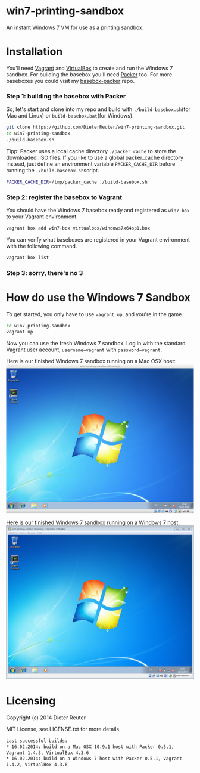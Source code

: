 # win7-printing-sandbox

An instant Windows 7 VM for use as a printing sandbox.


# Installation

You'll need [Vagrant](http://vagrantup.com) and [VirtualBox](http://virtualbox.org) to create and run the Windows 7 sandbox. For building the basebox you'll need [Packer](http://packer.io) too.  For more baseboxes you could visit my [basebox-packer](https://github.com/DieterReuter/basebox-packer) repo.


### Step 1: building the basebox with Packer

So, let's start and clone into my repo and build with `./build-basebox.sh`(for Mac and Linux) or `build-basebox.bat`(for Windows).

```bash
git clone https://github.com/DieterReuter/win7-printing-sandbox.git
cd win7-printing-sandbox
./build-basebox.sh
```

Tipp:
Packer uses a local cache directory `./packer_cache` to store the downloaded .ISO files. If you like to use a global packer_cache directory instead, just define an environment variable `PACKER_CACHE_DIR` before running the `./build-basebox.sh`script.
```bash
PACKER_CACHE_DIR=/tmp/packer_cache ./build-basebox.sh
```

### Step 2: register the basebox to Vagrant

You should have the Windows 7 basebox ready and registered as `win7-box` to your Vagrant environment.
```bash
vagrant box add win7-box virtualbox/windows7x64sp1.box
```

You can verify what baseboxes are registered in your Vagrant environment with the following command.
```bash
vagrant box list
```

### Step 3: sorry, there's no 3


# How do use the Windows 7 Sandbox

To get started, you only have to use `vagrant up`, and you're in the game.
```bash
cd win7-printing-sandbox
vagrant up
```

Now you can use the fresh Windows 7 sandbox. Log in with the standard Vagrant user account, `username=vagrant` with `password=vagrant`.

Here is our finished Windows 7 sandbox running on a Mac OSX host:
![Mac OSX 10.9.1](./images/virtualbox-win7-sandbox-on-mac.png) 

Here is our finished Windows 7 sandbox running on a Windows 7 host:
![Windows 7](./images/virtualbox-win7-sandbox-on-win.png) 


# Licensing
Copyright (c) 2014 Dieter Reuter

MIT License, see LICENSE.txt for more details.


    Last successful builds:
    * 16.02.2014: build on a Mac OSX 10.9.1 host with Packer 0.5.1, Vagrant 1.4.3, VirtualBox 4.3.6
    * 16.02.2014: build on a Windows 7 host with Packer 0.5.1, Vagrant 1.4.2, VirtualBox 4.3.6
